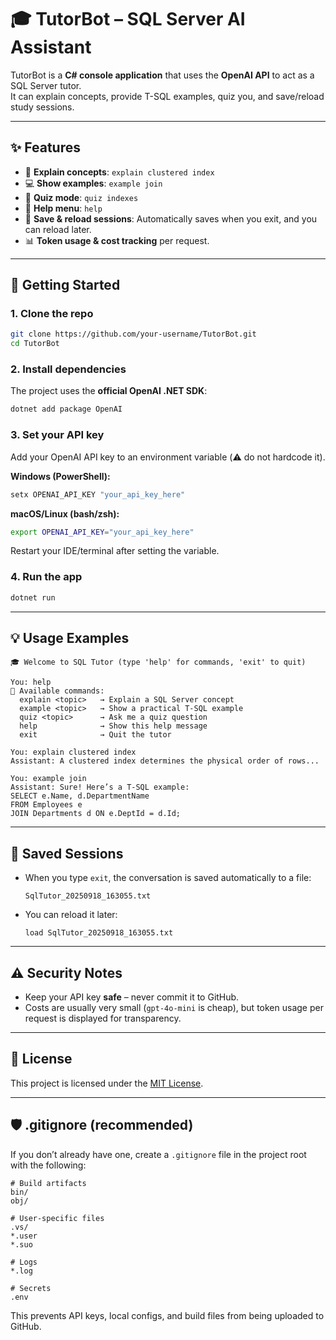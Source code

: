 # 🎓 TutorBot – SQL Server AI Assistant

TutorBot is a **C# console application** that uses the **OpenAI API** to act as a SQL Server tutor.  
It can explain concepts, provide T-SQL examples, quiz you, and save/reload study sessions.  

---

## ✨ Features
- 🧠 **Explain concepts**: `explain clustered index`  
- 💻 **Show examples**: `example join`  
- 🎯 **Quiz mode**: `quiz indexes`  
- 📝 **Help menu**: `help`  
- 💾 **Save & reload sessions**: Automatically saves when you exit, and you can reload later.  
- 📊 **Token usage & cost tracking** per request.  

---

## 🚀 Getting Started

### 1. Clone the repo
```bash
git clone https://github.com/your-username/TutorBot.git
cd TutorBot
```

### 2. Install dependencies
The project uses the **official OpenAI .NET SDK**:  
```powershell
dotnet add package OpenAI
```

### 3. Set your API key
Add your OpenAI API key to an environment variable (⚠️ do not hardcode it).

**Windows (PowerShell):**
```powershell
setx OPENAI_API_KEY "your_api_key_here"
```

**macOS/Linux (bash/zsh):**
```bash
export OPENAI_API_KEY="your_api_key_here"
```

Restart your IDE/terminal after setting the variable.

### 4. Run the app
```powershell
dotnet run
```

---

## 💡 Usage Examples

```
🎓 Welcome to SQL Tutor (type 'help' for commands, 'exit' to quit)

You: help
📝 Available commands:
  explain <topic>   → Explain a SQL Server concept
  example <topic>   → Show a practical T-SQL example
  quiz <topic>      → Ask me a quiz question
  help              → Show this help message
  exit              → Quit the tutor

You: explain clustered index
Assistant: A clustered index determines the physical order of rows...

You: example join
Assistant: Sure! Here’s a T-SQL example:
SELECT e.Name, d.DepartmentName
FROM Employees e
JOIN Departments d ON e.DeptId = d.Id;
```

---

## 📂 Saved Sessions
- When you type `exit`, the conversation is saved automatically to a file:  
  ```
  SqlTutor_20250918_163055.txt
  ```
- You can reload it later:
  ```
  load SqlTutor_20250918_163055.txt
  ```

---

## ⚠️ Security Notes
- Keep your API key **safe** – never commit it to GitHub.  
- Costs are usually very small (`gpt-4o-mini` is cheap), but token usage per request is displayed for transparency.  

---

## 📜 License
This project is licensed under the [MIT License](LICENSE).

---

## 🛡️ .gitignore (recommended)

If you don’t already have one, create a `.gitignore` file in the project root with the following:

```
# Build artifacts
bin/
obj/

# User-specific files
.vs/
*.user
*.suo

# Logs
*.log

# Secrets
.env
```

This prevents API keys, local configs, and build files from being uploaded to GitHub.
